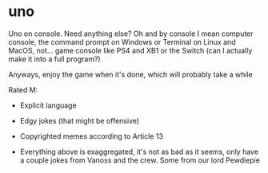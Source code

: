 # uno
Uno on console. Need anything else? 
Oh and by console I mean computer console, the command prompt on Windows or Terminal on Linux and MacOS, not... game console like PS4 
and XB1 or the Switch (can I actually make it into a full program?) 

Anyways, enjoy the game when it's done, which will probably take a while

Rated M: 
- Explicit language
- Edgy jokes (that might be offensive)
- Copyrighted memes according to Article 13 

- Everything above is exaggregated, it's not as bad as it seems, only have a couple jokes from Vanoss and the crew. Some from our lord
Pewdiepie

